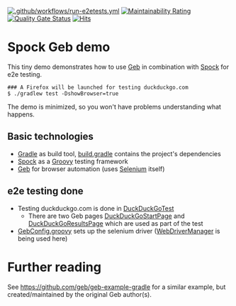 [![.github/workflows/run-e2etests.yml](https://github.com/SchulteMarkus/spock-geb-demo/actions/workflows/run-e2etests.yml/badge.svg)](https://github.com/SchulteMarkus/spock-geb-demo/actions/workflows/run-e2etests.yml)
[![Maintainability Rating](https://sonarcloud.io/api/project_badges/measure?project=SchulteMarkus_spock-geb-demo&metric=sqale_rating)](https://sonarcloud.io/summary/new_code?id=SchulteMarkus_spock-geb-demo)
[![Quality Gate Status](https://sonarcloud.io/api/project_badges/measure?project=SchulteMarkus_spock-geb-demo&metric=alert_status)](https://sonarcloud.io/summary/new_code?id=SchulteMarkus_spock-geb-demo)
[![Hits](https://hits.seeyoufarm.com/api/count/incr/badge.svg?url=https%3A%2F%2Fgithub.com%2FSchulteMarkus%2Fspock-geb-demo&count_bg=%2379C83D&title_bg=%23555555&icon=github.svg&icon_color=%23E7E7E7&title=hits&edge_flat=false)](https://hits.seeyoufarm.com)

# Spock Geb demo

This tiny demo demonstrates how to use [Geb](https://www.gebish.org) in combination with
[Spock](https://spockframework.org) for e2e testing.

    ### A Firefox will be launched for testing duckduckgo.com
    $ ./gradlew test -DshowBrowser=true

The demo is minimized, so you won't have problems understanding what happens.

## Basic technologies

- [Gradle](https://gradle.org/) as build tool, [build.gradle](build.gradle) contains the project's
  dependencies
- [Spock](https://spockframework.org) as a [Groovy](https://groovy-lang.org/) testing framework
- [Geb](https://www.gebish.org) for browser automation (uses [Selenium](https://www.selenium.dev/)
  itself)

## e2e testing done

- Testing duckduckgo.com is done
  in [DuckDuckGoTest](src/test/groovy/dev/schulte/spockgebdemo/DuckDuckGoTest.groovy)
  - There are two Geb pages
    [DuckDuckGoStartPage](src/test/groovy/dev/schulte/spockgebdemo/DuckDuckGoStartPage.groovy) and
    [DuckDuckGoResultsPage](src/test/groovy/dev/schulte/spockgebdemo/DuckDuckGoResultsPage.groovy)
    which are used as part of the test
- [GebConfig.groovy](src/test/resources/GebConfig.groovy) sets up the selenium driver
  ([WebDriverManager](https://github.com/bonigarcia/webdrivermanager) is being used here)

# Further reading

See https://github.com/geb/geb-example-gradle for a similar example, but created/maintained by the original Geb author(s).
